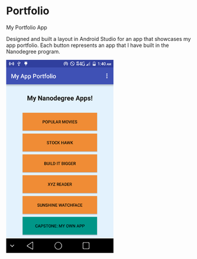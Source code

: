 # Portfolio
My Portfolio App

Designed and built a layout in Android Studio for an app that showcases my app portfolio. 
Each button represents an app that I have built in the Nanodegree program.


<img src="https://github.com/maayyaannkk/portfolio/blob/master/Screenshot_2016-11-19-01-40-37.png" 
 height="520" width="290">
